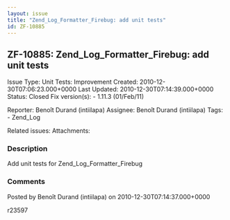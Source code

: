```yaml
---
layout: issue
title: "Zend_Log_Formatter_Firebug: add unit tests"
id: ZF-10885
---
```


ZF-10885: Zend\_Log\_Formatter\_Firebug: add unit tests
-------------------------------------------------------

 Issue Type: Unit Tests: Improvement Created: 2010-12-30T07:06:23.000+0000 Last Updated: 2010-12-30T07:14:39.000+0000 Status: Closed Fix version(s): - 1.11.3 (01/Feb/11)
 
 Reporter:  Benoît Durand (intiilapa)  Assignee:  Benoît Durand (intiilapa)  Tags: - Zend\_Log
 
 Related issues: 
 Attachments: 
### Description

Add unit tests for Zend\_Log\_Formatter\_Firebug

 

 

### Comments

Posted by Benoît Durand (intiilapa) on 2010-12-30T07:14:37.000+0000

r23597

 

 